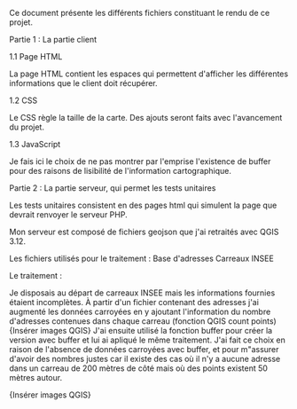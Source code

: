 Ce document présente les différents fichiers constituant le rendu de ce projet.

Partie 1 : La partie client

1.1 Page HTML

La page HTML contient les espaces qui permettent d'afficher les différentes informations que le client doit récupérer.

1.2 CSS

Le CSS règle la taille de la carte. Des ajouts seront faits avec l'avancement du projet.

1.3 JavaScript

Je fais ici le choix de ne pas montrer par l'emprise l'existence de buffer pour des raisons de lisibilité de l'information cartographique.


Partie 2 : La partie serveur, qui permet les tests unitaires

Les tests unitaires consistent en des pages html qui simulent la page que devrait renvoyer le serveur PHP.

Mon serveur est composé de fichiers geojson que j'ai retraités avec QGIS 3.12.

Les fichiers utilisés pour le traitement :
Base d'adresses
Carreaux INSEE

Le traitement :

Je disposais au départ de carreaux INSEE mais les informations fournies étaient incomplètes.
À partir d'un fichier contenant des adresses j'ai augmenté les données carroyées en y ajoutant l'information du nombre d'adresses contenues dans chaque carreau (fonction QGIS count points) {Insérer images QGIS}
J'ai ensuite utilisé la fonction buffer pour créer la version avec buffer et lui ai apliqué le même traitement.
J'ai fait ce choix en raison de l'absence de données carroyées avec buffer, et pour m"assurer d'avoir des nombres justes car il existe des cas où il n'y a aucune adresse dans un carreau de 200 mètres de côté mais où des points existent 50 mètres autour.

{Insérer images QGIS}

